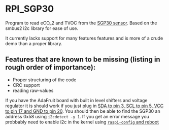 # RPI_SGP30

Program to read eCO_2 and TVOC from the [SGP30 sensor](https://www.sensirion.com/fileadmin/user_upload/customers/sensirion/Dokumente/9_Gas_Sensors/Sensirion_Gas_Sensors_SGP30_Datasheet_EN.pdf). Based on the smbus2 i2c library for ease of use.

It currently lacks support for many features features and is more of a crude demo than a proper library.

## Features that are known to be missing (listing in rough order of importance):
* Proper structuring of the code
* CRC support
* reading raw-values

If you have the AdaFruit board with built in level shifters and voltage regulator it is should work if you just plug in [SDA to pin 3, SCL to pin 5, VCC to pin 17 and GND to pin 20](https://pinout.xyz/pinout/i2c). You should then be able to find the SGP30 an address 0x58 using `i2cdetect -y 1`. If you get an error message  you probbably need to enable i2c in the kernel using  [`raspi-config` and reboot](https://learn.sparkfun.com/tutorials/raspberry-pi-spi-and-i2c-tutorial)
